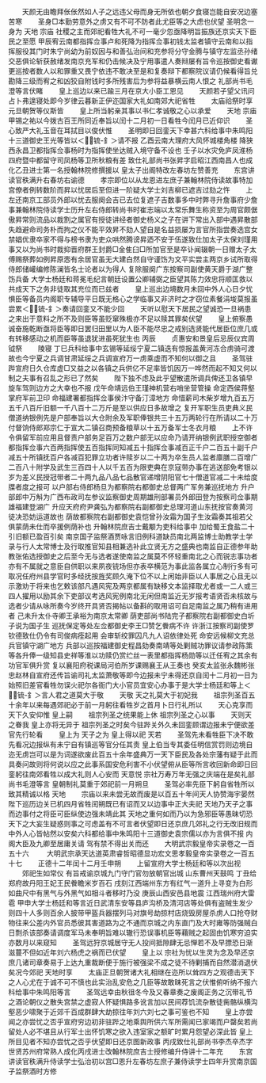 <!-- { "loadSidebar": true } -->
　　天颜无由瞻拜伥伥然如人子之远违父母而身无所依也朝夕食寝岂能自安况边塞苦寒
　　圣身□本勤劳意外之虏又有不可不防者此尤臣等之大虑也伏望  圣明念一身为  天地  宗庙  社稷之主而郊祀看牲大礼不可一毫少忽亟降明旨振族还京实天下臣民之至愿  甲辰宥云南都指挥佥事卢和死降为指挥佥事初钱太监者镇守云南和以指挥服役其门时朱宁尚幼为前奴因与和善弘治间和充参将分守金腾与镇守左监丞孙绪交恶俱论斩获赦绪发南京充军和仍击候决及宁用事遣人奏辩屡有旨令巡按御史看谳更巡按者数人以和罪重又畏宁依违不敢决至是和复奏辩下都察院议请仍候看得旨兑勘降三级而宥之和凶狡自附钱时多所残害后为参将益暴横云南人恨之  礼部尚书毛澄等言伏睹
　　皇上巡边以来已踰三月在京大小臣工恩见
　　天颜若子望父讯问占卜弗遑寝处即今岁律云暮新正伊迩国家大礼如南郊大祀省牲
　　太庙祫祭时享元旦朝贺等仪斯皆
　　皇上所当躬亲其事以书仁孝诚敬之心以承爱
　　天地  宗庙甲锡之祐以今拨古百王所同近奉旨以闰十二月初一日看牲今闰月已近仰识
　　圣心致严大礼玉音在耳拭目以俊伏惟
　　圣明即日回銮天下幸甚六科给事中朱鸣阳十三道御史王光等皆以＜锍-釒＞请不报  乙酉云南大理府大风怀城楼角楼  降狭西永昌卫都指挥佥事杨时为指挥使坐达贼入境守备不设也  壬子以水灾免庐凤淮杨四府暨中都留守司凤杨等卫所秋粮有差  致仕礼部尚书张昇字启昭江西南昌人也成化乙丑进士第一名授翰林院修撰援以  皇太子出阁特改左春坊左赞善充
　　东宫讲读官秩满升右春坊右谕德
　　孝宗即位以从龙恩进左庶子兼翰林院侍读故事特加宫僚者例转数阶而昇以忧居后至但进一阶疑大学士刘吉柳已遮吉过劾之忤
　　上左还南京工部员外郎以忧去服阕会吉已去位复遮子吉数事多中时弊寻升詹事府少詹事兼翰林院侍读学士历升左右侍郎转尚书时崔志端以太常乐舞生称资至为周官颇倨傲昇常则流品以裁割之属官有授徒讲经者御史杨义之子在讲下常出入部中遇昇散部失趋避命司务朴而拘之仪不能平效昇不劾人望自是名益损屡为言官所指尝奏选宫女禁娼优隶卒家不得与榜书隶为吏众哄然腾谤昇迺不安于伍遂致仕加太子太保刘瑾用事又以为尚书时裁抑晋府群王封爵□金隹臼□所加官至是卒讣闻辍朝一日赠太子太傅赐祭葬如例昇原悫有余居官虽无大建白然自守谨饬为文平实尝主两京乡试所取得侍郎储巏编修陈澜皆名士论者以为得人  复除服阕广东按察司副使黄天爵于湖广整饬兵备  大学士杨廷和蒋冕毛纪言朝廷设置公卿辅弼之臣望其陈力效忠将顺匡救以共成天下之务非徒取其充位而已兹者
　　皇上巡出边境数月未回中外人心日夕忧惧臣等备员内阁职专辅导平日既无格心之学临事又非济时之才窃位素餐涓埈莫报虽尝累＜锍-釒＞奏请回銮又不能少回
　　天听以慰天下居民之望诚恐一旦祸患之来出于意料之所不及则臣等虽贬窜殊极亦不足以赎其罪矣伏望
　　皇上俯察愚诚奋施乾断亟将臣等即日罢归田里以为人臣不能尽忠之戒别选贤能代居臣位庶几或有转移感动之机而臣等虽退犹进虽死犹生也  丙辰
　　贞惠安和景皇后忌辰仪宾周钺祭
　　陵寝  丁巳兵科给事中玄锡等延绥宁夏二镇迭有惊报盖黄河冻合虏骑可渡故也今宁夏之兵调甘肃延绥之兵调宣府万一虏乘虚而不知何以御之且
　　圣驾驻跸宣府日久仓库虚□又益之以各镇之兵供亿不足率皆饥因万一哗然而起不知又何以制之夫事有召乱之形已了然矣
　　陛下独不虑及此乎望散遣所调兵俾还卫各镇早旋车驾则边方之大幸也不报  戊午命靖远伯王瑾神机营右哨坐营管操  命定西侯蒋壑掌府军前卫印  命福建署都指挥佥事侯汴守备汀漳地方  命惜薪司木柴岁增九百五万五千八百斤旧额一千八百十二万斤是至以供应日多故增之  复开军职生员吏典义民僧道纳银例先是户部奉旨以大仓附余及军职俸银共三十五万两轮行在所请以二十万付督饷侍郎郑宗仁于宣大二镇召商预备粮草以十五万备军士冬衣月粮
　　上不许令俱留军前应用且督责户部务足百万之数户部无以应命乃请开纳银例武职授空御者都指挥佥事六百两指挥使五百指挥同知减五十指挥佥事减百正千户二百五十副千户减五十所镇抚百户各减百犯罪立功者许赎岁以二十两为卒生员人监者廪膳二百增广二百八十附学及武生三百四十人以千五百为限吏典在京寇带办事在逃送部免考银以岁为差义民授冠带者二十两九品八品七品散官递增阴阳官七十僧道官减二十未给度牒者度之报可  以户部右侍郎杨旦为都察院右都御史总督两广军务兼巡抚地方  升户部郎中万斛为广西布政司左参议监察御史周期雄刑部署员外郎田登为按察司佥事期雄福建登湖广  升应天府府尹龚弘为都察院右副都御史总理河道山东抚按官奏黄河徒决恐妨运道故也  荫故都察院右副都御史袁恺曾孙汝霜为国子生汝霜奏其祖若父俱蒙荫未仕而卒援例荫补也  升翰林院庶吉士戴颙为吏科给事中  加给蜀王食盐二十引旧额已盈百引矣  南京国子监祭酒贾咏言旧例科道缺员南北两监博士助教学士学录与行人太常博士及行取推官知县相兼选补此立贤无方之盛典也南监自正德参年助教张佑选授御史之后至今无与选者遂使南监之属莫不怀轻重南北之心而锐志事功者亦有不属就之意臣自供职以来夙夜铳场但亦表卒横范为事此监各属立心制行多有可取况任府州县学官时多经抚按旌奖顾久淹下位不以上闲始非臣以人事居之心且无以示激劝于将来也乞敕该部凡遇风宪及两京都属有缺移文本监择取尤者或一二人或三四人擢用以励其余下吏部议考选风宪例南北无闲但南监近无岁报考语贤否未核故与选者少请从咏所奏今岁终开具贤否揭帖以备斟的取用诏可自足南监之属乃稍有进用者  己未升太仆寺卿王承裕为南京太常卿  荫吏部尚书陆完子都察院右副都御史白圻子说为国子生  巡抚保定等处左佥都御史李王□赞乞餋病不许  许浙江按察司副使罗钦德致仕仍令有司俊病痊起用  会审斩绞罪囚凡九人诏依律处死  命安远候柳文充总兵官镇守湖广地方  兵部以巡按福建御史程昌劾奏南靖等处剿贼功罪议请参政陈策等各升俸一级知县史祥等淮以功赎仍赏纻丝一表里都指挥杨勋等以迁任宥之其余有功官军俱升赏  复以襄阳府税课局河伯所岁课赐襄王从王奏也  癸亥太监张永魏彬张忠赵林自宣府还传旨谕司礼太监萧敬等即今边报未宁未得还京自闰十二月初一日为始照旧差官看牲勿误火祀尔各衙门大小官员宜安心办事于是大学士杨廷和等上＜锍-釒＞言人君之道莫大于敬
　　天敬  天之礼莫大于初妃我
　　祖宗列圣百五十余年以来每遇郊祀必于前一月躬往看牲岁之首月卜日行礼所以
　　天心克享而天下久安仰惟  皇上嗣
　　祖宗列圣之统果能上休  祖宗列圣之心以事
　　天则天之眷我  皇上亦将无异于  祖宗列圣之时矣今驻跸关外久未回銮顾谓边报未宁便欲差官先行轮看
　　皇上为  天子之为  皇上得以祀  天若
　　圣驾先未看牲臣下决不敢先看况边报纵有未宁自有镇巡等官分任其责  皇上伯当专其委任明信赏罚则边境自迩无虏岂可以是为词遂欲废此百五十余年盛典万一天下臣民及各处宗藩有疑于此而具奏问故则将何说以应之此事系国安危利害不小伏望俯从臣等所言收回新命即日回銮躬往南郊看牲以成大礼则人心安而  天意悦  宗社万寿万年无强之庆端在是矣礼部尚书毛澄等言  皇朝制礼莫重于郊祀前一月朔旦
　　圣驾必率先臣下躬自省牲所以致其精诚以格  天地
　　宗庙以来未尝无故而废是以百五十年间天人协赞海宇晏然  陛下巡历边关已机四月省牲闰朔既已有诏而又以边事中正大夫祀  天地乃天子之事而边事付之将臣可臣纵使边强未靖此其  天地之重何如而乃以为急邪臣等愚昧切恐天下之大妄生疑惑则事之可虑盖有不可言者伏望即日还京庶几郊礼之行无改旧规而中外人心皆帖然以安矣六科都给事中朱鸣阳十三道御史袁宗儒以亦为言俱不报  内阁大臣及九卿至居庸关请  驾有禁不得出关而还
　　大明武宗毅皇帝实录卷之一百五十六
　　
大明武宗承天达道英肃睿哲昭德显功宏文思孝毅皇帝实录卷之一百五十七
　　正德十二年闰十二月壬申朔
　　上留宣府大学士杨廷和等以次出视
　　郊祀生如常仪  有旨戒谕京城九门守门官勿放朝官出城  山东曹州天鼓鸣  丁丑给郑府故丹阳王妃王民餋瞻米岁百石  戌刻江西端州东方有红气一道升上寻变为白形如曲尺中有黑气与外黑气如相斗者移时乃没  庚辰山西安邑县地震  江西瑞州府大雷雹  甲申大学士杨廷和等言近日武清东安等县庐沟桥及清河店等处俱有盗贼生发少则四十人多则百余人披带甲盔兵器摆列马对旗号劫掠村店烧毁房屋杀虏人口抢夺财物往来公差内外官员悉彼其害道路为之不通而京城之内东直门及大时雍等防强贼白日剽杀该部奏请调度军马未奉明旨难以辙行恐误事机臣等藉贼之起固由饥寒穷迫实亦数月以来窥知
　　圣驾远狩京城居守无人投间抵隙肆无忌惮若不及早摽恐日渐滋蔓不但如近年刘六杨虎之祸而已伏望
　　皇上以  宗社为忧以生灵为念及早还京庶几诸司章奏易于上达九重裁断便于施行被强梁不成之徒不待剿捕而自然潜消退伏矣况今郊祀  天地时享
　　太庙正旦朝贺诸大礼相继在迩所以耸四方之观德击天下之人心尤在于诚不可不慎也此实治乱安危之几臣等故敢昧死言之伏惟俯听纳不报六科给事中朱鸣阳等言
　　圣驾远幸由秋徂冬今及又春章奏之废阁正务之沉带礼节之酒论朝仪之散失宫禁之虚寂人怀疑惧路多讹言加以民间荐饥流杂散徒胔骼纵横沟壑恶少啸聚于近郊千百成群肆大劫掠往年刘六刘七之事可鉴也不知
　　皇上亦尝闻之亦尝忧之否乎宣府穷边初非驻跸之地乘舆所供六军所需闻已家竭而户罄矣若尚留处人必不堪且从行军士出怀饥寒之欲入违室家之额旷时累月怨望必深此皆  皇上所目见者不知亦尝忧之否乎伏望即日还京图新政事  丙戌致仕礼部尚书李杰卒杰字世贤苏州府常熟人成化丙戌进士改翰林院庶吉士授修编升侍讲十二年充
　　东宫讲读官秩满升侍读学士弘治初以宫□恩升左春坊左庶子兼侍读学士四年升赏南京国子监祭酒时方修
